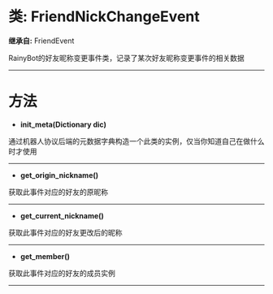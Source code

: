 # 类: FriendNickChangeEvent  
  
**继承自:** FriendEvent  
  
RainyBot的好友昵称变更事件类，记录了某次好友昵称变更事件的相关数据  
  
---  
  
# 方法 
  
- **init_meta(Dictionary dic)**  
  
通过机器人协议后端的元数据字典构造一个此类的实例，仅当你知道自己在做什么时才使用  
  
---  
  
- **get_origin_nickname()**  
  
获取此事件对应的好友的原昵称  
  
---  
  
- **get_current_nickname()**  
  
获取此事件对应的好友更改后的昵称  
  
---  
  
- **get_member()**  
  
获取此事件对应的好友的成员实例  
  
---  
  

